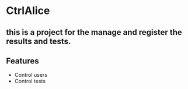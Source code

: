 # CtrlAlice

## this is a project for the manage and register the results and tests.
## Features

- Control users
- Control tests
